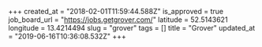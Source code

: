 +++
created_at = "2018-02-01T11:59:44.588Z"
is_approved = true
job_board_url = "https://jobs.getgrover.com/"
latitude = 52.5143621
longitude = 13.4214494
slug = "grover"
tags = []
title = "Grover"
updated_at = "2019-06-16T10:36:08.532Z"
+++
